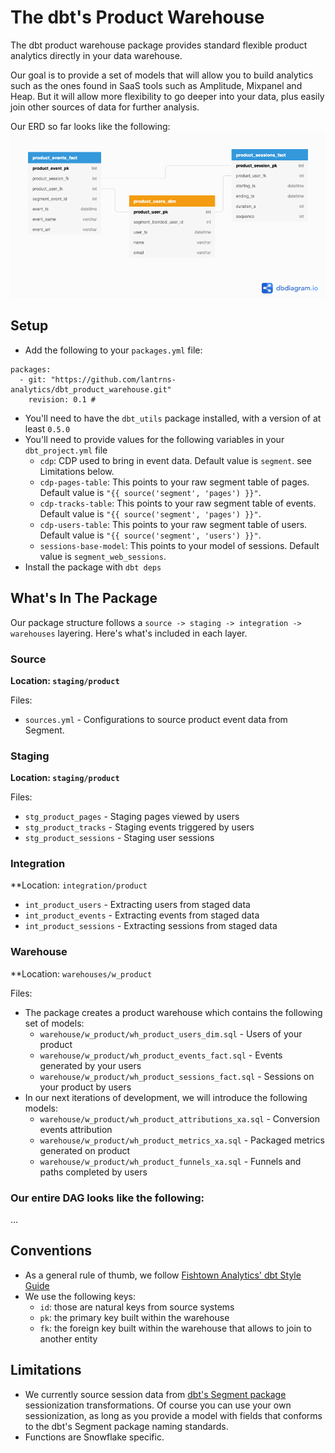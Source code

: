 # The dbt's Product Warehouse
The dbt product warehouse package provides standard flexible product analytics directly in your data warehouse.

Our goal is to provide a set of models that will allow you to build analytics such as the ones found in SaaS tools such as Amplitude, Mixpanel and Heap. But it will allow more flexibility to go deeper into your data, plus easily join other sources of data for further analysis.

Our ERD so far looks like the following:
![dbt Product Warehouse ERD](dbt_product_warehouse.png)


## Setup
- Add the following to your `packages.yml` file:
```
packages:
  - git: "https://github.com/lantrns-analytics/dbt_product_warehouse.git"
    revision: 0.1 #
```
- You'll need to have the `dbt_utils` package installed, with a version of at least `0.5.0`
- You'll need to provide values for the following variables in your `dbt_project.yml` file
  - `cdp`: CDP used to bring in event data. Default value is `segment`. see Limitations below.
  - `cdp-pages-table`: This points to your raw segment table of pages. Default value is `"{{ source('segment', 'pages') }}"`.
  - `cdp-tracks-table`: This points to your raw segment table of events. Default value is `"{{ source('segment', 'pages') }}"`.
  - `cdp-users-table`: This points to your raw segment table of users. Default value is `"{{ source('segment', 'users') }}"`.
  - `sessions-base-model`: This points to your model of sessions. Default value is `segment_web_sessions`.
- Install the package with `dbt deps`


## What's In The Package
Our package structure follows a `source -> staging -> integration -> warehouses` layering.
Here's what's included in each layer.

### Source
**Location: `staging/product`**

Files:
- `sources.yml` - Configurations to source product event data from Segment.

### Staging
**Location: `staging/product`**

Files:
- `stg_product_pages` - Staging pages viewed by users
- `stg_product_tracks` - Staging events triggered by users
- `stg_product_sessions` - Staging user sessions

### Integration
**Location: `integration/product`
- `int_product_users` - Extracting users from staged data
- `int_product_events` - Extracting events from staged data
- `int_product_sessions` - Extracting sessions from staged data


### Warehouse
**Location: `warehouses/w_product`

Files:
- The package creates a product warehouse which contains the following set of models:
  - `warehouse/w_product/wh_product_users_dim.sql` - Users of your product
  - `warehouse/w_product/wh_product_events_fact.sql` - Events generated by your users
  - `warehouse/w_product/wh_product_sessions_fact.sql` - Sessions on your product by users
- In our next iterations of development, we will introduce the following models:
  - `warehouse/w_product/wh_product_attributions_xa.sql` - Conversion events attribution
  - `warehouse/w_product/wh_product_metrics_xa.sql` - Packaged metrics generated on product
  - `warehouse/w_product/wh_product_funnels_xa.sql` - Funnels and paths completed by users

### Our entire DAG looks like the following:
...


## Conventions
- As a general rule of thumb, we follow [Fishtown Analytics' dbt Style Guide](https://github.com/fishtown-analytics/corp/blob/master/dbt_coding_conventions.md)
- We use the following keys:
  - `id`: those are natural keys from source systems
  - `pk`: the primary key built within the warehouse
  - `fk`: the foreign key built within the warehouse that allows to join to another entity



## Limitations
- We currently source session data from [dbt's Segment package](https://github.com/fishtown-analytics/segment)
sessionization transformations. Of course you can use your own sessionization, as long as you provide a model with fields
that conforms to the dbt's Segment package naming standards.
- Functions are Snowflake specific.
